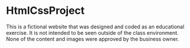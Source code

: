 # HtmlCssProject
This is a fictional website that was  designed and coded as an educational exercise. It is not intended to be seen  outside of the class environment. None of the content and images were approved  by the business owner.
